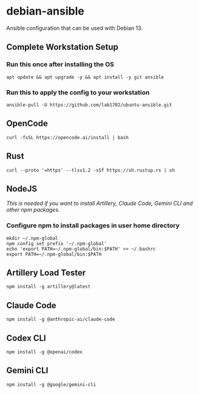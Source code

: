 # debian-ansible

Ansible configuration that can be used with Debian 13.

## Complete Workstation Setup

### Run this once after installing the OS

    apt update && apt upgrade -y && apt install -y git ansible

### Run this to apply the config to your workstation

    ansible-pull -U https://github.com/lab1702/ubuntu-ansible.git

## OpenCode

    curl -fsSL https://opencode.ai/install | bash

## Rust

    curl --proto '=https' --tlsv1.2 -sSf https://sh.rustup.rs | sh

## NodeJS

*This is needed if you want to install Artillery, Claude Code, Gemini CLI and other npm packages.*

### Configure npm to install packages in user home directory

    mkdir ~/.npm-global
    npm config set prefix '~/.npm-global'
    echo 'export PATH=~/.npm-global/bin:$PATH' >> ~/.bashrc
    export PATH=~/.npm-global/bin:$PATH

## Artillery Load Tester

    npm install -g artillery@latest

## Claude Code

    npm install -g @anthropic-ai/claude-code

## Codex CLI

    npm install -g @openai/codex

## Gemini CLI

    npm install -g @google/gemini-cli
